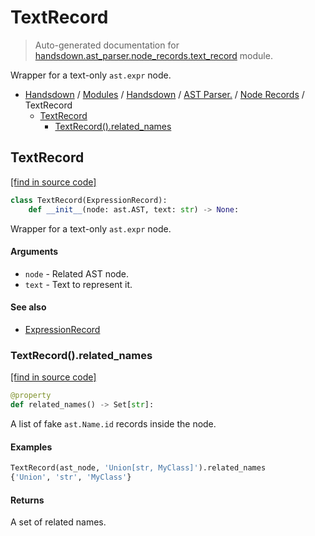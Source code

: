 # TextRecord

> Auto-generated documentation for [handsdown.ast_parser.node_records.text_record](https://github.com/vemel/handsdown/blob/main/handsdown/ast_parser/node_records/text_record.py) module.

Wrapper for a text-only `ast.expr` node.

- [Handsdown](../../../README.md#-handsdown---python-documentation-generator) / [Modules](../../../MODULES.md#modules) / [Handsdown](../../index.md#handsdown) / [AST Parser.](../index.md#ast-parser) / [Node Records](index.md#node-records) / TextRecord
    - [TextRecord](#textrecord)
        - [TextRecord().related_names](#textrecordrelated_names)

## TextRecord

[[find in source code]](https://github.com/vemel/handsdown/blob/main/handsdown/ast_parser/node_records/text_record.py#L12)

```python
class TextRecord(ExpressionRecord):
    def __init__(node: ast.AST, text: str) -> None:
```

Wrapper for a text-only `ast.expr` node.

#### Arguments

- `node` - Related AST node.
- `text` - Text to represent it.

#### See also

- [ExpressionRecord](expression_record.md#expressionrecord)

### TextRecord().related_names

[[find in source code]](https://github.com/vemel/handsdown/blob/main/handsdown/ast_parser/node_records/text_record.py#L28)

```python
@property
def related_names() -> Set[str]:
```

A list of fake `ast.Name.id` records inside the node.

#### Examples

```python
TextRecord(ast_node, 'Union[str, MyClass]').related_names
{'Union', 'str', 'MyClass'}
```

#### Returns

A set of related names.
